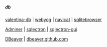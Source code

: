 ##### db

[valentina-db](https://www.valentina-db.com/en/) | [webyog](https://www.webyog.com/ "Tools to Manage and Monitor MySQL Servers") | [navicat](https://www.navicat.com/en/) | [sqlitebrowser](http://sqlitebrowser.org/ "DB Browser for SQLite")

[Adminer](https://www.adminer.org/en/ "Database management in a single PHP file") | [sqlectron](https://sqlectron.github.io/ "A simple and lightweight SQL client desktop/terminal with cross database and platform support.") | [sqlectron-gui](https://github.com/sqlectron/sqlectron-gui/releases "A desktop application with a simple interface.")

[DBeaver](https://dbeaver.io/ "Universal Database Tool") | [dbeaver:github.com](https://github.com/dbeaver/dbeaver/ "Free universal database tool and SQL client")
